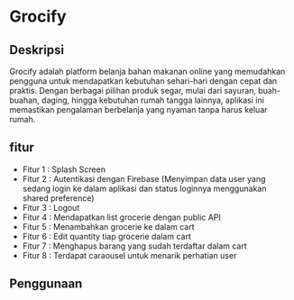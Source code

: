 # Grocify
## Deskripsi
Grocify adalah platform belanja bahan makanan online yang memudahkan pengguna untuk mendapatkan kebutuhan sehari-hari dengan cepat dan praktis. Dengan berbagai pilihan produk segar, mulai dari sayuran, buah-buahan, daging, hingga kebutuhan rumah tangga lainnya, aplikasi ini memastikan pengalaman berbelanja yang nyaman tanpa harus keluar rumah.

## fitur
- Fitur 1 : Splash Screen
- Fitur 2 : Autentikasi dengan Firebase (Menyimpan data user yang sedang login ke dalam aplikasi dan status loginnya menggunakan shared preference)
- Fitur 3 : Logout 
- Fitur 4 : Mendapatkan list grocerie dengan public API
- Fitur 5 : Menambahkan grocerie ke dalam cart
- Fitur 6 : Edit quantity tiap grocerie dalam cart
- Fitur 7 : Menghapus barang yang sudah terdaftar dalam cart
- Fitur 8 : Terdapat caraousel untuk menarik perhatian user


## Penggunaan
